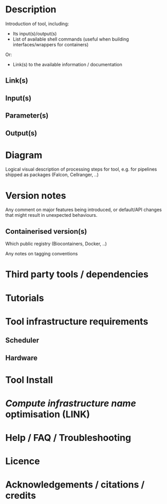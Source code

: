 
# Description

Introduction of tool, including:

- Its input(s)/output(s)
- List of available shell commands (useful when building interfaces/wrappers for containers)

Or:

- Link(s) to the available information / documentation

## Link(s)

## Input(s)

## Parameter(s)

## Output(s)

# Diagram

Logical visual description of processing steps for tool, e.g. for pipelines shipped as packages (Falcon, Cellranger, ..)

# Version notes

Any comment on major features being introduced, or default/API changes that might result in unexpected behaviours.

## Containerised version(s)

Which public registry (Biocontainers, Docker, ..)

Any notes on tagging conventions

# Third party tools / dependencies

# Tutorials

# Tool infrastructure requirements

## Scheduler

## Hardware

# Tool Install

# *Compute infrastructure name* optimisation (**LINK**)

# Help / FAQ / Troubleshooting

# Licence

# Acknowledgements / citations / credits
